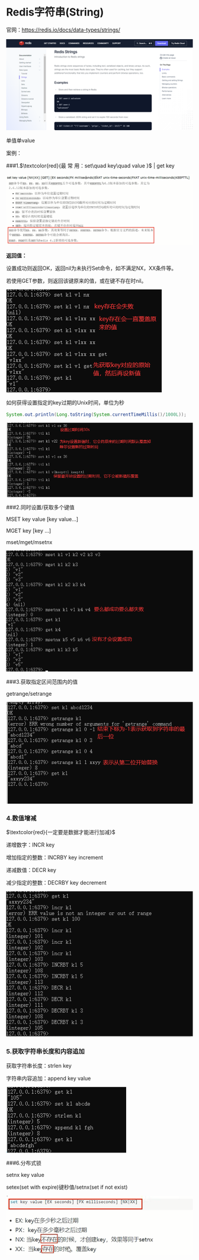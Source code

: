 # Redis字符串(String)

官网：https://redis.io/docs/data-types/strings/

![](images/13string介绍.jpg)

单值单value

案例：

###1.$\textcolor{red}{最 常 用：set\quad key\quad value  }$ |  get key

![](images/14.string参数.jpg)

**返回值：**

设置成功则返回OK，返回nil为未执行Set命令，如不满足NX，XX条件等。

若使用GET参数，则返回该键原来的值，或在键不存在时nil。

![](images/15.string参数解析.jpg)

如何获得设置指定的key过期的Unix时间，单位为秒

```java
System.out.println(Long.toString(System.currentTimeMillis()/1000L));
```

![](images/16.设置过期时间.jpg)

###2.同时设置/获取多个键值

MSET key value [key value...]

MGET key [key ...]

mset/mget/msetnx

![](images/17.string多值操作.jpg)

###3.获取指定区间范围内的值

getrange/setrange

![](images/18.getrange和setrange用法.jpg)

### 4.数值增减

$\textcolor{red}{一定要是数据才能进行加减}$

递增数字：INCR key

增加指定的整数：INCRBY key increment

递减数值：DECR key

减少指定的整数：DECRBY key decrement

![](images/19.string类型自增自减.jpg)

### 5.获取字符串长度和内容追加

获取字符串长度：strlen key

字符串内容追加：append key value

![](images/20字符串长度获取和内容追加.jpg)

###6.分布式锁

setnx key value

setex(set with expire)键秒值/setnx(set if not exist)

![](images/21.分布式锁.jpg)





